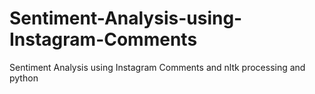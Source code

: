 # Sentiment-Analysis-using-Instagram-Comments
Sentiment Analysis using Instagram Comments and nltk processing and python
